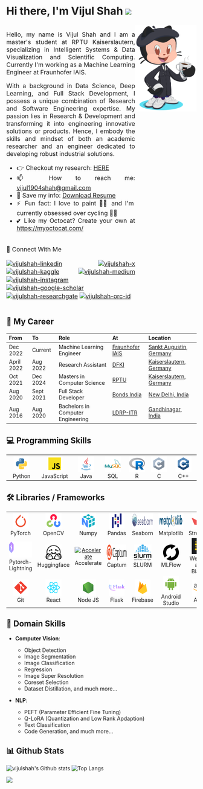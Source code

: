 <!-- ## Hi there 👋 -->

<h1 align="left">Hi there, I'm Vijul Shah <img
src="https://github.com/blackcater/blackcater/raw/main/images/Hi.gif" height="32" /></h1>

<div style="display: flex;">
  <div style="font-size: 16px; text-align: justify;">
  
  Hello, my name is Vijul Shah and I am a master's student at RPTU Kaiserslautern, specializing in Intelligent Systems & Data Visualization and Scientific Computing.
  Currently I'm working as a Machine Learning Engineer at Fraunhofer IAIS.<br>

  With a background in Data Science, Deep Learning, and Full Stack Development, I possess a unique combination of Research and Software Engineering expertise. My passion lies in Research & Development and transforming it into engineering innovative solutions or products. Hence, I embody the skills and mindset of both an academic researcher and an engineer dedicated to developing robust industrial solutions.
  

  - 👉 Checkout my research: <a href="https://vijulshah.github.io/">HERE</a><br>
  - 📫 How to reach me: <a href="mailto:vijul1904shah@gmail.com">vijul1904shah@gmail.com</a><br>
  - 📝 Save my info: <a href="https://github.com/vijulshah/vijulshah/blob/main/media/Vijul_Resume.pdf">Download Resume</a><br>
  - ⚡ Fun fact: I love to paint 👨‍🎨 and I'm currently obsessed over cycling 🚴‍♂️<br>
  - 💕 Like my Octocat? Create your own at <a href="https://myoctocat.com/">https://myoctocat.com/</a><br><br>
  
  🔗 Connect With Me
  <p style="align: left">
    <a href="https://www.linkedin.com/in/vijul-shah-38a774168/" target="blank"><img align="center" src="https://raw.githubusercontent.com/rahuldkjain/github-profile-readme-generator/master/src/images/icons/Social/linked-in-alt.svg" alt="vijulshah-linkedin" height="25px" /></a>
    <a href="https://x.com/vijul_19" target="blank"><img align="center" src="https://raw.githubusercontent.com/rahuldkjain/github-profile-readme-generator/master/src/images/icons/Social/twitter.svg" alt="vijulshah-x" height="25px" /></a>
    <a href="https://www.kaggle.com/vijuls" target="blank"><img align="center" src="https://raw.githubusercontent.com/rahuldkjain/github-profile-readme-generator/master/src/images/icons/Social/kaggle.svg" alt="vijulshah-kaggle" height="25px" /></a>
    <a href="https://medium.com/@vijulshah" target="blank"><img align="center" src="https://raw.githubusercontent.com/rahuldkjain/github-profile-readme-generator/master/src/images/icons/Social/medium.svg" alt="vijulshah-medium" height="25px" /></a>
    <a href="/vijul_shah" target="blank"><img align="center" src="https://raw.githubusercontent.com/rahuldkjain/github-profile-readme-generator/master/src/images/icons/Social/instagram.svg" alt="vijulshah-instagram" height="25px" /></a>
    <a href="https://scholar.google.com/citations?user=-1r-QeMAAAAJ&hl" target="blank"><img align="center" src="https://raw.githubusercontent.com/rahuldkjain/github-profile-readme-generator/master/src/images/icons/Social/scholar-google.svg" alt="vijulshah-google-scholar" height="25px" /></a>
    <a href="https://www.researchgate.net/profile/Vijul-Shah-2" target="blank"><img align="center" src="https://raw.githubusercontent.com/rahuldkjain/github-profile-readme-generator/master/src/images/icons/Social/researchgate.svg" alt="vijulshah-researchgate" height="25px" /></a>
    <a href="https://orcid.org/0009-0008-5174-0793" target="blank"><img align="center" src="https://raw.githubusercontent.com/rahuldkjain/github-profile-readme-generator/master/src/images/icons/Social/orc-id.svg" alt="vijulshah-orc-id" height="25px" /></a>
  </p>
</div>

  <!-- <div style="flex: 0.25; text-align: right;"> -->
  <img src="./media/octocat.png" align='right' style="background-color: none;"  height="230px"/>
  <!-- </div> -->
</div>


<!-- <img align='right' src='https://octodex.github.com/images/hula_loop_octodex03.gif' width='200'> -->

## 💼 My Career
| From | To | Role | At | Location
|:------- |:--------|:----------------------------------------|:-----------------------------------------------------------------|:----------------|
| Dec 2022 | Current | Machine Learning Engineer |[Fraunhofer IAIS](https://www.iais.fraunhofer.de/) | [Sankt Augustin, Germany](https://g.co/kgs/hxXM6rx)
| April 2022 | Aug 2022 | Research Assistant |[DFKI](https://www.dfki.de/web/) | [Kaiserslautern, Germany](https://g.co/kgs/N6JHi2E)
| Oct 2021 | Dec 2024 | Masters in Computer Science |[RPTU](https://rptu.de/) | [Kaiserslautern, Germany](https://g.co/kgs/N6JHi2E)
| Aug 2020 | Sept 2021 | Full Stack Developer |[Bonds India](https://www.bondsindia.com/) | [New Delhi, India](https://g.co/kgs/kSk798v)
| Aug 2016 | Aug 2020 | Bachelors in Computer Engineering |[LDRP-ITR](https://www.ldrp.ac.in/) | [Gandhinagar, India](https://g.co/kgs/8gc6rHm)


## 💻 Programming Skills

<table>
  <tr>
    <td align="center" width="96">
      <a href="https://www.python.org" target="_blank">
        <img src="./media/python.svg" alt="Python" height="42px"/>
      </a>
      <br>Python
    </td>
    <td align="center" width="96">
      <a href="https://developer.mozilla.org/en-US/docs/Web/JavaScript" target="_blank">
        <img src="./media/javascript.svg" alt="JavaScript" height="42px"/>
      </a>
      <br>JavaScript
    </td>
    <td align="center" width="96">
      <a href="https://www.java.com" target="_blank">
        <img src="./media/java.svg" alt="Java" height="42px"/>
      </a>
      <br>Java
    </td>
    <td align="center" width="96">
      <a href="" target="_blank">
        <img src="./media/SQL.svg" alt="SQL" height="42px"/>
      </a>
      <br>SQL
    </td>
    <td align="center" width="96">
      <a href="" target="_blank">
        <img src="./media/R.svg" alt="R" height="42px"/>
      </a>
      <br>R
    </td>
    <td align="center" width="96">
      <a href="" target="_blank">
        <img src="./media/C.svg" alt="C" height="42px"/>
      </a>
      <br>C
    </td>
    <td align="center" width="96">
      <a href="" target="_blank">
        <img src="./media/C++.svg" alt="C++" height="42px"/>
      </a>
      <br>C++
    </td>
  </tr>
</table>

## 🛠️ Libraries / Frameworks

<table>
  <tr>
    <td align="center" width="96">
      <a href="https://pytorch.org/" target="_blank">
        <img src="./media/pytorch.svg" alt="pytorch" height="42px"/>
      </a>
      <br>PyTorch
    </td>
    <td align="center" width="96">
      <a href="" target="_blank">
        <img src="./media/opencv.svg" alt="OpenCV" height="42px"/>
      </a>
      <br>OpenCV
    </td>
    <td align="center" width="96">
      <a href="" target="_blank">
        <img src="./media/Numpy.svg" alt="Numpy" height="42px"/>
      </a>
      <br>Numpy
    </td>
    <td align="center" width="96">
      <a href="" target="_blank">
        <img src="./media/Pandas.svg" alt="Pandas" height="42px"/>
      </a>
      <br>Pandas
    </td>
    <td align="center" width="96">
      <a href="" target="_blank">
        <img src="./media/Seaborn.svg" alt="Seaborn" height="42px"/>
      </a>
      <br>Seaborn
    </td>
    <td align="center" width="96">
      <a href="" target="_blank">
        <img src="./media/Matplotlib.svg" alt="Matplotlib" height="42px"/>
      </a>
      <br>Matplotlib
    </td>
    <td align="center" width="96">
      <a href="" target="_blank">
        <img src="./media/Streamlit.svg" alt="Streamlit" height="42px"/>
      </a>
      <br>Streamlit
    </td>
  </tr>
  <tr>
    <td align="center" width="96">
      <a href="" target="_blank">
        <img src="./media/Pytorch-Lightning.svg" alt="Pytorch-Lightning" height="42px"/>
      </a>
      <br>Pytorch-Lightning
    </td>
    <td align="center" width="96">
      <a href="" target="_blank">
        <img src="./media/Huggingface.svg" alt="Huggingface" height="42px"/>
      </a>
      <br>Huggingface
    </td>
    <td align="center" width="96">
      <a href="" target="_blank">
        <img src="./media/Accelerate.svg" alt="Accelerate" height="42px"/>
      </a>
      <br>Accelerate
    </td>
    <td align="center" width="96">
      <a href="" target="_blank">
        <img src="./media/Captum.svg" alt="Captum" height="42px"/>
      </a>
      <br>Captum
    </td>
    <td align="center" width="96">
      <a href="" target="_blank">
        <img src="./media/SLURM.svg" alt="SLURM" height="42px"/>
      </a>
      <br>SLURM
    </td>
    <td align="center" width="96">
      <a href="" target="_blank">
        <img src="./media/MLFlow.svg" alt="MLFlow" height="42px"/>
      </a>
      <br>MLFlow
    </td>
    <td align="center" width="96">
      <a href="" target="_blank">
        <img src="./media/WnB.svg" alt="WnB" height="42px"/>
      </a>
      <br>Weights and Biases
    </td>
  </tr>
  <tr>
    <td align="center" width="96">
      <a href="https://git-scm.com/" target="_blank">
        <img src="./media/git-scm.svg" alt="git" height="42px"/>
      </a>
      <br>Git
    </td>
    <td align="center" width="96">
      <a href="https://reactjs.org/" target="_blank">
        <img src="./media/react.svg" alt="React" height="42px"/>
      </a>
      <br>React
    </td>
    <td align="center" width="96">
      <a href="https://nodejs.org" target="_blank">
        <img src="./media/node.svg" alt="Node.js" height="42px"/>
      </a>
      <br>Node JS
    </td>
    <td align="center" width="96">
      <a href="" target="_blank">
        <img src="./media/Flask.svg" alt="Flask" height="42px"/>
      </a>
      <br>Flask
    </td>
    <td align="center" width="96">
      <a href="https://firebase.google.com/" target="_blank">
        <img src="./media/firebase.svg" alt="firebase" height="42px"/>
      </a>
      <br>Firebase
    </td>
    <td align="center" width="96">
      <a href="https://developer.android.com" target="_blank">
        <img src="./media/android.svg" alt="Android" height="42px"/>
      </a>
      <br>Android Studio
    </td>
    <td align="center" width="96">
      <a href="" target="_blank">
        <img src="./media/aws.svg" alt="AWS" height="42px"/>
      </a>
      <br>AWS
    </td>
  </tr>
</table>

## 🏹 Domain Skills

- **Computer Vision**: 
  - Object Detection
  - Image Segmentation
  - Image Classification
  - Regression
  - Image Super Resolution
  - Coreset Selection
  - Dataset Distillation, and much more...

- **NLP**: 
  - PEFT (Parameter Efficient Fine Tuning)
  - Q-LoRA (Quantization and Low Rank Apdaption)
  - Text Classification
  - Code Generation, and much more...

##  📊 Github Stats

<!-- ![vijulshah's Github stats](https://bad-apple-github-readme.vercel.app/api?show_bg=1&username=vijulshah&show_icons=true) -->

![vijulshah's Github stats](https://github-readme-stats.vercel.app/api?username=vijulshah&show_icons=true)
![Top Langs](https://github-readme-stats.vercel.app/api/top-langs/?username=vijulshah&hide=TeX&layout=compact)

<img src="https://github-profile-trophy.vercel.app/?username=vijulshah">

<!--
Here are some ideas to get you started:

- 🔭 I’m currently working on ...
- 🌱 I’m currently learning ...
- 👯 I’m looking to collaborate on ...
- 🤔 I’m looking for help with ...
- 💬 Ask me about ...
- 📫 How to reach me: ...
- 😄 Pronouns: ...
- ⚡ Fun fact: ...
-->
